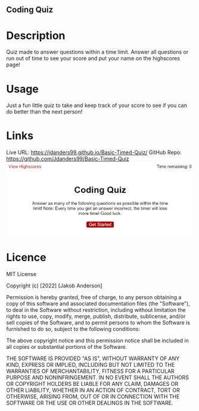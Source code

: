 ## Coding Quiz

# Description
Quiz made to answer questions within a time limit. Answer all questions or run out of time to see your score and put your name on the highscores page!

# Usage
Just a fun little quiz to take and keep track of your score to see if you can do better than the next person!

# Links
Live URL: https://jdanders99.github.io/Basic-Timed-Quiz/
GitHub Repo: https://github.com/Jdanders99/Basic-Timed-Quiz
![Quiz home page](./Develop/assets/images/screenshot.png)

# Licence
MIT License

Copyright (c) [2022] [Jakob Anderson]

Permission is hereby granted, free of charge, to any person obtaining a copy of this software and associated documentation files (the "Software"), to deal in the Software without restriction, including without limitation the rights to use, copy, modify, merge, publish, distribute, sublicense, and/or sell copies of the Software, and to permit persons to whom the Software is furnished to do so, subject to the following conditions:

The above copyright notice and this permission notice shall be included in all copies or substantial portions of the Software.

THE SOFTWARE IS PROVIDED "AS IS", WITHOUT WARRANTY OF ANY KIND, EXPRESS OR IMPLIED, INCLUDING BUT NOT LIMITED TO THE WARRANTIES OF MERCHANTABILITY, FITNESS FOR A PARTICULAR PURPOSE AND NONINFRINGEMENT. IN NO EVENT SHALL THE AUTHORS OR COPYRIGHT HOLDERS BE LIABLE FOR ANY CLAIM, DAMAGES OR OTHER LIABILITY, WHETHER IN AN ACTION OF CONTRACT, TORT OR OTHERWISE, ARISING FROM, OUT OF OR IN CONNECTION WITH THE SOFTWARE OR THE USE OR OTHER DEALINGS IN THE SOFTWARE.